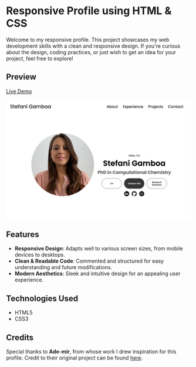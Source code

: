 # Responsive Profile using HTML & CSS

Welcome to my responsive profile. This project showcases my web development skills with a clean and responsive design. If you're curious about the design, coding practices, or just wish to get an idea for your project, feel free to explore!

## Preview

[Live Demo](https://stefani-gamboa-portfolio.netlify.app/)

![Profile Screenshot](./assets/Screenshot_1.png)

## Features

- **Responsive Design**: Adapts well to various screen sizes, from mobile devices to desktops.
- **Clean & Readable Code**: Commented and structured for easy understanding and future modifications.
- **Modern Aesthetics**: Sleek and intuitive design for an appealing user experience.

## Technologies Used

- HTML5
- CSS3

## Credits

Special thanks to **Ade-mir**, from whose work I drew inspiration for this profile. Credit to their original project can be found [here](https://github.com/Ade-mir).
